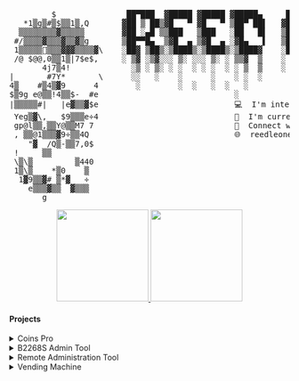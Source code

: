 <pre>
         $               ██▀███  ▓█████ ▓█████ ▓█████▄     ██▓    ▓█████  ▒█████   ███▄    █ ▓█████  ██▓ ██▓        
   *1▒g▒#▒$▒▒1▒,Q       ▓██ ▒ ██▒▓█   ▀ ▓█   ▀ ▒██▀ ██▌   ▓██▒    ▓█   ▀ ▒██▒  ██▒ ██ ▀█   █ ▓█   ▀ ▓██▒▓██▒    
  ▒▒▒▒▒▒▒▒▓▒▒▒▒▒        ▓██ ░▄█ ▒▒███   ▒███   ░██   █▌   ▒██░    ▒███   ▒██░  ██▒▓██  ▀█ ██▒▒███   ▒██▒▒██░    
 #/▒▒▒▒▓▒▒▒▓▒▒▓▒g       ▒██▀▀█▄  ▒▓█  ▄ ▒▓█  ▄ ░▓█▄   ▌   ▒██░    ▒▓█  ▄ ▒██   ██░▓██▒  ▐▌██▒▒▓█  ▄ ░██░▒██░    
 1▒▒▒▒▒‎▒▒▒▓▓▓▒▒▒▒▓\    ░██▓ ▒██▒░▒████▒░▒████▒░▒████▓    ░██████▒░▒████▒░ ████▓▒░▒██░   ▓██░░▒████▒░██░░██████▒
 /@ $@@,0▒▒1▒|7$e$,     ░ ▒▓ ░▒▓░░░ ▒░ ░░░ ▒░ ░ ▒▒▓  ▒    ░ ▒░▓  ░░░ ▒░ ░░ ▒░▒░▒░ ░ ▒░   ▒ ▒ ░░ ▒░ ░░▓  ░ ▒░▓  ░
       4j7▒4!             ░▒ ░ ▒░ ░ ░  ░ ░ ░  ░ ░ ▒  ▒    ░ ░ ▒  ░ ░ ░  ░  ░ ▒ ▒░ ░ ░░   ░ ▒░ ░ ░  ░ ▒ ░░ ░ ▒  ░
|       #7Y*       \      ░░   ░    ░      ░    ░ ░  ░      ░ ░      ░   ░ ░ ░ ▒     ░   ░ ░    ░    ▒ ░  ░ ░   
4▒    #▒4▒▓9      4        ░        ░  ░   ░  ░   ░           ░  ░   ░  ░    ░ ░           ░    ░  ░ ░      ░  ░
$▒9g e@▒▒!4▒▒$-  #e                             ░                                                               
|▒▒▒▒▒#|   |e▓▒▒▓$e                             💻  I'm interested in IoT and Hacking
 Yeg▒▓\,   $9▒▒▒e÷4                             🌱  I'm currently learning Go
 gp@l▒▒,▒▒Y@▒▒M7 7                              🔗  Connect with me on LinkedIn
 , ▒▒@1▒▒▒▓9÷▒▒4Q                               🌐  reedleoneil.github.io
    "▓  /Q▒-▒▒7,0$    
 !     ▒▒                                       
 \▒\▒         ▒440    
 1▒\▒    *▒0    ▒     
  1▓9▒▒▓# ▒*▓   ÷     
    e▒▒▒▓▒▒  ▓▒▒▒     
       g                                      
</pre>
<p align="center">
  <a href="https://github.com/anuraghazra/github-readme-stats">
    <img src="https://github-readme-stats.vercel.app/api?username=reedleoneil&count_private=true&show_icons=true&theme=graywhite" height="165">
  </a>
  <a href="https://github.com/anuraghazra/github-readme-stats">
    <img src="https://github-readme-stats.vercel.app/api/top-langs/?username=reedleoneil&layout=compact" height="165">
  </a>
</p>

#### Projects
<details>
  <summary>Coins Pro</summary>
  
  I was into crypto currency trading last 2018 so I decided to create a library for the Coins Pro API in Ruby (which I was learning at that time). Howerver, I was more into programming so I decided to rewrite it in JavaScript and C#. (to put my JavaScript and C# skills to the test after having a programming language training at my new job at that time)
  
  <div>
    <a href="https://github.com/reedleoneil/ruby-cx-lib"><img title="ruby-cx-lib" src="https://github-readme-stats.vercel.app/api/pin/?username=reedleoneil&repo=ruby-cx-lib"></a>
    <a href="https://github.com/reedleoneil/js-cx-lib"><img title="js-cx-lib" src="https://github-readme-stats.vercel.app/api/pin/?username=reedleoneil&repo=js-cx-lib"></a>
    <a href="https://github.com/reedleoneil/csharp-cx-lib"><img title="csharp-cx-lib" src="https://github-readme-stats.vercel.app/api/pin/?username=reedleoneil&repo=csharp-cx-lib"></a>
  </div>
</details>

<details>
  <summary>B2268S Admin Tool</summary>
  
  I just wanted to have admin access to my modem's special features.
  
  <div>
    <a href="https://github.com/reedleoneil/B2268S-Admin-Tool-v1.00"><img title="B2268S-Admin-Tool-v1.00" src="https://github-readme-stats.vercel.app/api/pin/?username=reedleoneil&repo=B2268S-Admin-Tool-v1.00"></a>
    <a href="https://github.com/reedleoneil/B2268S-Admin-Tool-v2.00"><img title="B2268S-Admin-Tool-v2.00" src="https://github-readme-stats.vercel.app/api/pin/?username=reedleoneil&repo=B2268S-Admin-Tool-v2.00"></a>
  </div>
</details>

<details>
  <summary>Remote Administration Tool</summary>
  
   I was into hacking and IoT last 2014 so I wanted to create my own Remote Administration Tool. At the same time, we have a project requirement for the degree of BS Computer Engineering so I decided to re-purpose the tool for Home Automation. I decided to rewrite the tool in Ruby for practice when I was learning the language.

  <div>
    <a href="https://github.com/reedleoneil/buRAT-1.0"><img title="buRAT-1.0" src="https://github-readme-stats.vercel.app/api/pin/?username=reedleoneil&repo=buRAT-1.0"></a>
    <a href="https://github.com/reedleoneil/buRAT-2.0"><img title="buRAT-2.0" src="https://github-readme-stats.vercel.app/api/pin/?username=reedleoneil&repo=buRAT-2.0"></a>
    <a href="https://github.com/reedleoneil/re-buRAT"><img title="re-buRAT" src="https://github-readme-stats.vercel.app/api/pin/?username=reedleoneil&repo=re-buRAT"></a>
    <a href="https://github.com/reedleoneil/reedleoneil.github.io"><img title="reedleoneil.github.io" src="https://github-readme-stats.vercel.app/api/pin/?username=reedleoneil&repo=reedleoneil.github.io"></a>
  </div>
</details>

<details>
  <summary>Vending Machine</summary>
  
  I was thinking for a project were I could apply most of the knowledge I learned in Computer Engineering at the university for my thesis. I decided to develop a Vending Machine where I could design the harware and develop a system for managing the vending machines. I would like it to consist of a software, hardware, and most aspects of information technology that is why I named it VendShit.

  Fun Fact: If you think VendShit as a bad word then you are not thinking outside of the box. It means vend + shit, and SHIT means Software, Hardware, Information Technology.

  <div>
    <a href="https://github.com/reedleoneil/VendShit-1.0"><img title="VendShit-1.0" src="https://github-readme-stats.vercel.app/api/pin/?username=reedleoneil&repo=VendShit-1.0"></a>
    <a href="https://github.com/reedleoneil/VendShit-2.0"><img title="VendShit-2.0" src="https://github-readme-stats.vercel.app/api/pin/?username=reedleoneil&repo=VendShit-2.0"></a>
  <div>
</details>
